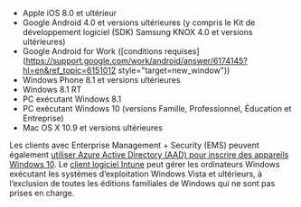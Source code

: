 
  - Apple iOS 8.0 et ultérieur
  - Google Android 4.0 et versions ultérieures (y compris le Kit de développement logiciel (SDK) Samsung KNOX 4.0 et versions ultérieures)
  - Google Android for Work ([conditions requises](https://support.google.com/work/android/answer/6174145?hl=en&ref_topic=6151012 style="target=new_window"))
  - Windows Phone 8.1 et versions ultérieures
  - Windows 8.1 RT
  - PC exécutant Windows 8.1
  - PC exécutant Windows 10 (versions Famille, Professionnel, Éducation et Entreprise)
  - Mac OS X 10.9 et versions ultérieures

Les clients avec Enterprise Management + Security (EMS) peuvent également [utiliser Azure Active Directory (AAD) pour inscrire des appareils Windows 10](/intune/deploy-use/set-up-windows-device-management-with-microsoft-intune#azure-active-directory-enrollment). Le [client logiciel Intune](/intune/deploy-use/manage-windows-pcs-with-microsoft-intune) peut gérer les ordinateurs Windows exécutant les systèmes d’exploitation Windows Vista et ultérieurs, à l’exclusion de toutes les éditions familiales de Windows qui ne sont pas prises en charge.  


<!--HONumber=Oct16_HO3-->


